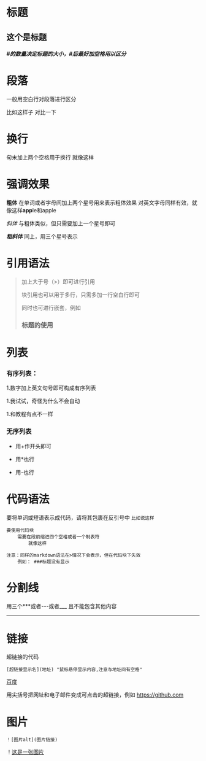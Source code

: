# 标题
## 这个是标题
##### #的数量决定标题的大小，#后最好加空格用以区分


# 段落
一般用空白行对段落进行区分

比如这样子
对比一下

# 换行
句末加上两个空格用于换行
就像这样

# 强调效果
**粗体** 在单词或者字母间加上两个星号用来表示粗体效果
对英文字母同样有效，就像这样**app**le和apple

*斜体* 与粗体类似，但只需要加上一个星号即可

***粗斜体*** 同上，用三个星号表示

# 引用语法
>  加上大于号（>）即可进行引用
>
> 块引用也可以用于多行，只需多加一行空白行即可
>
> 同时也可进行嵌套，例如
> ### 标题的使用

# 列表
### 有序列表：
1.数字加上英文句号即可构成有序列表


1.我试试，奇怪为什么不会自动


1.和教程有点不一样

### 无序列表
+ 用+作开头即可
* 用*也行
- 用-也行

# 代码语法
要将单词或短语表示成代码，请将其包裹在反引号中
`比如说这样`

    要使用代码块
        需要在段前缩进四个空格或者一个制表符
            就像这样

    注意：同样的markdown语法在>情况下会表示，但在代码块下失效
        例如： ###标题没有显示

# 分割线

用三个***或者---或者___
且不能包含其他内容
***

# 链接
超链接的代码

`[超链接显示名](地址) "鼠标悬停显示内容,注意与地址间有空格"`

[百度](https://www.baidu.com "可以不用填")

用尖括号把网址和电子邮件变成可点击的超链接，例如
<https://github.com>

# 图片
`！[图片alt](图片链接)`

！[这是一张图片](image/htj01.jpg)
